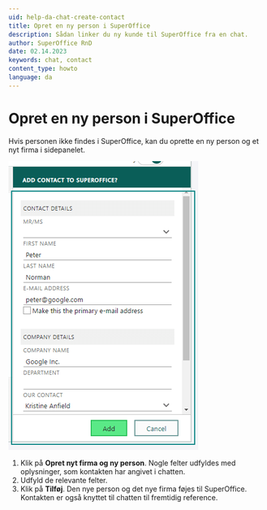 ```yaml
---
uid: help-da-chat-create-contact
title: Opret en ny person i SuperOffice
description: Sådan linker du ny kunde til SuperOffice fra en chat.
author: SuperOffice RnD
date: 02.14.2023
keywords: chat, contact
content_type: howto
language: da
---
```


# Opret en ny person i SuperOffice

Hvis personen ikke findes i SuperOffice, kan du oprette en ny person og et nyt firma i sidepanelet.

![Du kan tilføje en ny person til SuperOffice CRM via sidepanelet -screenshot][img1]

1. Klik på **Opret nyt firma og ny person**. Nogle felter udfyldes med oplysninger, som kontakten har angivet i chatten.
2. Udfyld de relevante felter.
3. Klik på **Tilføj**. Den nye person og det nye firma føjes til SuperOffice. Kontakten er også knyttet til chatten til fremtidig reference.

<!-- Referenced links -->

<!-- Referenced images -->
[img1]: ../../../media/loc/en/chat/chat-add-new-to-contact.png
